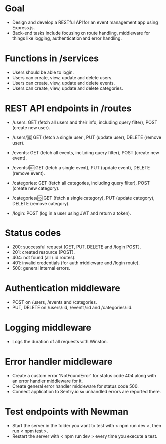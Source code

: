# Goal

- Design and develop a RESTful API for an event management app using Express.js. 
- Back-end tasks include focusing on route handling, middleware for things like logging, authentication and error handling. 

# Functions in /services

- Users should be able to login.
- Users can create, view, update and delete users. 
- Users can create, view, update and delete events. 
- Users can create, view, update and delete categories.

# REST API endpoints in /routes

- /users: GET (fetch all users and their info, including query filter), POST (create new user).
- /users/:id: GET (fetch a single user), PUT (update user), DELETE (remove user).

- /events: GET (fetch all events, including query filter), POST (create new event).
- /events/:id: GET (fetch a single event), PUT (update event), DELETE (remove event).

- /categories: GET (fetch all categories, including query filter), POST (create new category).
- /categories/:id: GET (fetch a single category), PUT (update category), DELETE (remove category).

- /login: POST (log in a user using JWT and return a token).

# Status codes

- 200: successful request (GET, PUT, DELETE and /login POST).
- 201: created resource (POST).
- 404: not found (all /:id routes).
- 401: invalid credentials (for auth middleware and /login route).
- 500: general internal errors.

# Authentication middleware

- POST on /users, /events and /categories.
- PUT, DELETE on /users/:id, /events/:id and /categories/:id.

# Logging middleware

- Logs the duration of all requests with Winston. 

# Error handler middleware

- Create a custom error 'NotFoundError' for status code 404 along with an error handler middleware for it.
- Create general error handler middleware for status code 500.
- Connect application to Sentry.io so unhandled errors are reported there.

# Test endpoints with Newman

- Start the server in the folder you want to test with < npm run dev >, then run < npm test >.
- Restart the server with < npm run dev > every time you execute a test. 
